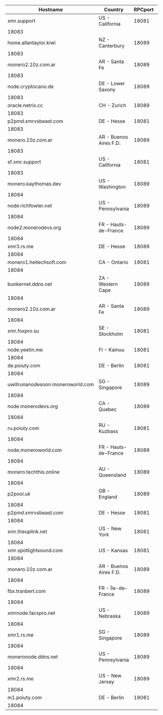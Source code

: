 Hostname | Country | RPCport | P2Pport
--- | --- | --- | ---
xmr.support | US - California | 18081
 | 18083
home.allantaylor.kiwi | NZ - Canterbury | 18089
 | 18083
monero2.10z.com.ar | AR - Santa Fe | 18089
 | 18083
node.cryptocano.de | DE - Lower Saxony | 18089
 | 18083
oracle.netrix.cc | CH - Zurich | 18089
 | 18083
p2pmd.xmrvsbeast.com | DE - Hesse | 18081
 | 18083
monero.10z.com.ar | AR - Buenos Aires F.D. | 18089
 | 18083
sf.xmr.support | US - California | 18081
 | 18083
monero.kaythomas.dev | US - Washington | 18089
 | 18084
node.richfowler.net | US - Pennsylvania | 18089
 | 18084
node2.monerodevs.org | FR - Hauts-de-France | 18089
 | 18084
xmr3.rs.me | DE - Hesse | 18089
 | 18084
monero1.heitechsoft.com | CA - Ontario | 18081
 | 18084
bunkernet.ddns.net | ZA - Western Cape | 18089
 | 18084
monero2.10z.com.ar | AR - Santa Fe | 18089
 | 18084
xmr.foxpro.su | SE - Stockholm | 18081
 | 18084
node.yeetin.me | FI - Kainuu | 18081
 | 18084
de.poiuty.com | DE - Berlin | 18081
 | 18084
uwillrunanodesoon.moneroworld.com | SG - Singapore | 18089
 | 18084
node.monerodevs.org | CA - Quebec | 18089
 | 18084
ru.poiuty.com | RU - Kuzbass | 18081
 | 18084
node.moneroworld.com | FR - Hauts-de-France | 18089
 | 18084
monero.techthis.online | AU - Queensland | 18089
 | 18084
p2pool.uk | GB - England | 18089
 | 18084
p2pmd.xmrvsbeast.com | DE - Hesse | 18081
 | 18084
xmr.theuplink.net | US - New York | 18081
 | 18084
xmr.spotlightsound.com | US - Kansas | 18081
 | 18084
monero.10z.com.ar | AR - Buenos Aires F.D. | 18089
 | 18084
fbx.tranbert.com | FR - Île-de-France | 18089
 | 18084
xmrnode.facspro.net | US - Nebraska | 18089
 | 18084
xmr1.rs.me | SG - Singapore | 18089
 | 18084
moneronode.ddns.net | US - Pennsylvania | 18089
 | 18084
xmr2.rs.me | US - New Jersey | 18089
 | 18084
m1.poiuty.com | DE - Berlin | 18081
 | 18084
